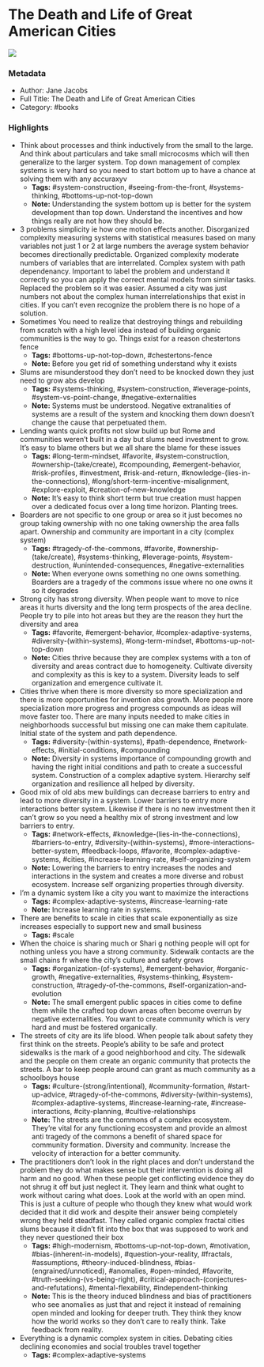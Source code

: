 # The Death and Life of Great American Cities

![](https://readwise-assets.s3.amazonaws.com/static/images/default-book-icon-0.c6917d331b03.png)

### Metadata

- Author: Jane Jacobs
- Full Title: The Death and Life of Great American Cities
- Category: #books

### Highlights

- Think about processes and think inductively from the small to the large. And think about particulars and take small microcosms which will then generalize to the larger system. Top down management of complex systems is very hard so you need to start bottom up to have a chance at solving them with any accuraxyv
    - **Tags:** #system-construction, #seeing-from-the-front, #systems-thinking, #bottoms-up-not-top-down
    - **Note:** Understanding the system bottom up is better for the system development than top down. Understand the incentives and how things really are not how they should be.
- 3 problems simplicity ie how one motion effects another. Disorganized complexity measuring systems with statistical measures based on many variables not just 1 or 2 at large numbers the average system behavior becomes directionally predictable. Organized complexity moderate numbers of variables that are interrelated. Complex system with path dependenancy. Important to label the problem and understand it correctly so you can apply the correct mental models from similar tasks. Replaced the problem so it was easier. Assumed a city was just numbers not about the complex human interrelationships that exist in cities. If you can’t even recognize the problem there is no hope of a solution.
- Sometimes You need to realize that destroying things and rebuilding from scratch with a high level idea instead of building organic communities is the way to go. Things exist for a reason chestertons fence
    - **Tags:** #bottoms-up-not-top-down, #chestertons-fence
    - **Note:** Before you get rid of something understand why it exists
- Slums are misunderstood they don’t need to be knocked down they just need to grow abs develop
    - **Tags:** #systems-thinking, #system-construction, #leverage-points, #system-vs-point-change, #negative-externalities
    - **Note:** Systems must be understood. Negative extranalities of systems are a result of the system and knocking them down doesn’t change the cause that perpetuated them.
- Lending wants quick profits not slow build up but Rome and communities weren’t built in a day but slums need investment to grow. It’s easy to blame others but we all share the blame for these issues
    - **Tags:** #long-term-mindset, #favorite, #system-construction, #ownership-(take/create), #compounding, #emergent-behavior, #risk-profiles, #investment, #risk-and-return, #knowledge-(lies-in-the-connections), #long/short-term-incentive-misalignment, #explore-exploit, #creation-of-new-knowledge
    - **Note:** It’s easy to think short term but true creation must happen over a dedicated focus over a long time horizon. Planting trees.
- Boarders are not specific to one group or area so it just becomes no group taking ownership with no one taking ownership the area falls apart. Ownership and community are important in a city (complex system)
    - **Tags:** #tragedy-of-the-commons, #favorite, #ownership-(take/create), #systems-thinking, #leverage-points, #system-destruction, #unintended-consequences, #negative-externalities
    - **Note:** When everyone owns something no one owns something. Boarders are a tragedy of the commons issue where no one owns it so it degrades
- Strong city has strong diversity. When people want to move to nice areas it hurts diversity and the long term prospects of the area decline. People try to pile into hot areas but they are the reason they hurt the diversity and area
    - **Tags:** #favorite, #emergent-behavior, #complex-adaptive-systems, #diversity-(within-systems), #long-term-mindset, #bottoms-up-not-top-down
    - **Note:** Cities thrive because they are complex systems with a ton of diversity and areas contract due to homogeneity. Cultivate diversity and complexity as this is key to a system.
      Diversity leads to self organization and emergence cultivate it.
- Cities thrive when there is more diversity so more specialization and there is more opportunities for invention abs growth. More people more specialization more progress and progress compounds as ideas will move faster too. There are many inputs needed to make cities in neighborhoods successful but missing one can make them capitulate. Initial state of the system and path dependence.
    - **Tags:** #diversity-(within-systems), #path-dependence, #network-effects, #initial-conditions, #compounding
    - **Note:** Diversity in systems importance of compounding growth and having the right initial conditions and path to create a successful system. Construction of a complex adaptive system. Hierarchy self organization and resilience all helped by diversity.
- Good mix of old abs mew buildings can decrease barriers to entry and lead to more diversity in a system. Lower barriers to entry more interactions better system. Likewise if there is no new investment then it can’t grow so you need a healthy mix of strong investment and low barriers to entry.
    - **Tags:** #network-effects, #knowledge-(lies-in-the-connections), #barriers-to-entry, #diversity-(within-systems), #more-interactions-better-system, #feedback-loops, #favorite, #complex-adaptive-systems, #cities, #increase-learning-rate, #self-organizing-system
    - **Note:** Lowering the barriers to entry increases the nodes and interactions in the system and creates a more diverse and robust ecosystem. Increase self organizing properties through diversity.
- I’m a dynamic system like a city you want to maximize the interactions
    - **Tags:** #complex-adaptive-systems, #increase-learning-rate
    - **Note:** Increase learning rate in systems.
- There are benefits to scale in cities that scale exponentially as size increases especially to support new and small business
    - **Tags:** #scale
- When the choice is sharing much or Shari g nothing people will opt for nothing unless you have a strong community. Sidewalk contacts are the small chains fr where the city’s culture and safety grows
    - **Tags:** #organization-(of-systems), #emergent-behavior, #organic-growth, #negative-externalities, #systems-thinking, #system-construction, #tragedy-of-the-commons, #self-organization-and-evolution
    - **Note:** The small emergent public spaces in cities come to define them while the crafted top down areas often become overrun by negative externalities. You want to create community which is very hard and must be fostered organically.
- The streets of city are its life blood. When people talk about safety they first think on the streets. People’s ability to be safe and protect sidewalks is the mark of a good neighborhood and city. The sidewalk and the people on them create an organic community that protects the streets. A bar to keep people around can grant as much community as a schoolboys house
    - **Tags:** #culture-(strong/intentional), #community-formation, #start-up-advice, #tragedy-of-the-commons, #diversity-(within-systems), #complex-adaptive-systems, #increase-learning-rate, #increase-interactions, #city-planning, #cultive-relationships
    - **Note:** The streets are the commons of a complex ecosystem. They’re vital for any functioning ecosystem and provide an almost anti tragedy of the commons a benefit of shared space for community formation. Diversity and community. Increase the velocity of interaction for a better community.
- The practitioners don’t look in the right places and don’t understand the problem they do what makes sense but their intervention is doing all harm and no good. When these people get conflicting evidence they do not shrug it off but just neglect it. They learn and think what ought to work without caring what does. Look at the world with an open mind. This is just a culture of people who though they knew what would work decided that it did work and despite their answer being completely wrong they held steadfast. They called organic complex fractal cities slums because it didn’t fit into the box that was supposed to work and they never questioned their box
    - **Tags:** #high-modernism, #bottoms-up-not-top-down, #motivation, #bias-(inherent-in-models), #question-your-reality, #fractals, #assumptions, #theory-induced-blindness, #bias-(engrained/unnoticed), #anomalies, #open-minded, #favorite, #truth-seeking-(vs-being-right), #critical-approach-(conjectures-and-refutations), #mental-flexability, #independent-thinking
    - **Note:** This is the theory induced blindness and bias of practitioners who see anomalies as just that and reject it instead of remaining open minded and looking for deeper truth. They think they know how the world works so they don’t care to really think. Take feedback from reality.
- Everything is a dynamic complex system in cities. Debating cities declining economies and social troubles travel together
    - **Tags:** #complex-adaptive-systems
